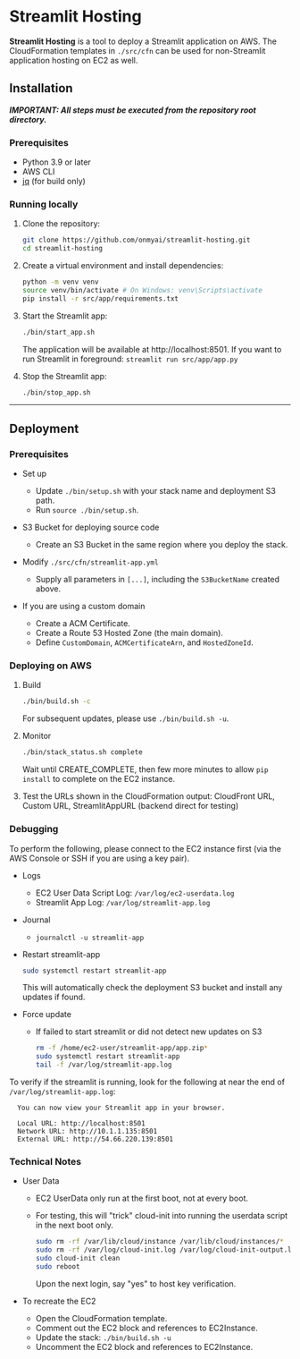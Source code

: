 # Streamlit Hosting

**Streamlit Hosting** is a tool to deploy a Streamlit application on AWS.
The CloudFormation templates in `./src/cfn` can be used for non-Streamlit application hosting on EC2 as well.

## Installation

***IMPORTANT: All steps must be executed from the repository root directory.***

### Prerequisites

- Python 3.9 or later
- AWS CLI
- [jq](https://jqlang.github.io/jq/download/) (for build only)

### Running locally

1. Clone the repository:

   ```bash
   git clone https://github.com/onmyai/streamlit-hosting.git
   cd streamlit-hosting
   ```

2. Create a virtual environment and install dependencies:

   ```bash
   python -m venv venv
   source venv/bin/activate # On Windows: venv\Scripts\activate
   pip install -r src/app/requirements.txt
   ```

3. Start the Streamlit app:

   ```bash
   ./bin/start_app.sh
   ```

   The application will be available at http://localhost:8501.
   If you want to run Streamlit in foreground: `streamlit run src/app/app.py`

4. Stop the Streamlit app:

   ```bash
   ./bin/stop_app.sh
   ```


---

## Deployment

### Prerequisites

- Set up

  - Update `./bin/setup.sh` with your stack name and deployment S3 path.
  - Run `source ./bin/setup.sh`.

- S3 Bucket for deploying source code

  - Create an S3 Bucket in the same region where you deploy the stack.

- Modify `./src/cfn/streamlit-app.yml`

  - Supply all parameters in `[...]`, including the `S3BucketName` created above.

- If you are using a custom domain

  - Create a ACM Certificate.
  - Create a Route 53 Hosted Zone (the main domain).
  - Define `CustomDomain`, `ACMCertificateArn`, and `HostedZoneId`.

### Deploying on AWS

1. Build

   ```bash
   ./bin/build.sh -c
   ```

   For subsequent updates, please use `./bin/build.sh -u`.

2. Monitor

   ```bash
   ./bin/stack_status.sh complete
   ```

   Wait until CREATE_COMPLETE, then few more minutes to allow `pip install` to complete on the EC2 instance.

3. Test the URLs shown in the CloudFormation output: CloudFront URL, Custom URL, StreamlitAppURL (backend direct for testing)


### Debugging

To perform the following, please connect to the EC2 instance first (via the AWS Console or SSH if you are using a key pair).

- Logs

  - EC2 User Data Script Log: `/var/log/ec2-userdata.log`
  - Streamlit App Log: `/var/log/streamlit-app.log`

- Journal

  - `journalctl -u streamlit-app`

- Restart streamlit-app

  ```bash
  sudo systemctl restart streamlit-app
  ```

  This will automatically check the deployment S3 bucket and install any updates if found.

- Force update

  - If failed to start streamlit or did not detect new updates on S3
    ```bash
    rm -f /home/ec2-user/streamlit-app/app.zip*
    sudo systemctl restart streamlit-app
    tail -f /var/log/streamlit-app.log
    ```

To verify if the streamlit is running, look for the following at near the end of `/var/log/streamlit-app.log`:

```
  You can now view your Streamlit app in your browser.

  Local URL: http://localhost:8501
  Network URL: http://10.1.1.135:8501
  External URL: http://54.66.220.139:8501
```

### Technical Notes

- User Data

  - EC2 UserData only run at the first boot, not at every boot.

  - For testing, this will "trick" cloud-init into running the userdata script in the next boot only.

    ```bash
    sudo rm -rf /var/lib/cloud/instance /var/lib/cloud/instances/*
    sudo rm -rf /var/log/cloud-init.log /var/log/cloud-init-output.log
    sudo cloud-init clean
    sudo reboot
    ```

    Upon the next login, say "yes" to host key verification.

- To recreate the EC2
  - Open the CloudFormation template.
  - Comment out the EC2 block and references to EC2Instance.
  - Update the stack: `./bin/build.sh -u`
  - Uncomment the EC2 block and references to EC2Instance.
